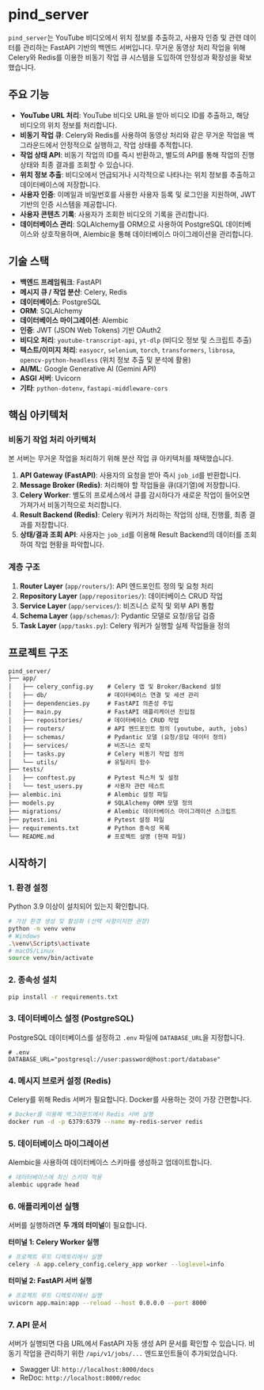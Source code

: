 # pind_server

`pind_server`는 YouTube 비디오에서 위치 정보를 추출하고, 사용자 인증 및 관련 데이터를 관리하는 FastAPI 기반의 백엔드 서버입니다. 무거운 동영상 처리 작업을 위해 Celery와 Redis를 이용한 비동기 작업 큐 시스템을 도입하여 안정성과 확장성을 확보했습니다.

## 주요 기능

- **YouTube URL 처리**: YouTube 비디오 URL을 받아 비디오 ID를 추출하고, 해당 비디오의 위치 정보를 처리합니다.
- **비동기 작업 큐**: Celery와 Redis를 사용하여 동영상 처리와 같은 무거운 작업을 백그라운드에서 안정적으로 실행하고, 작업 상태를 추적합니다.
- **작업 상태 API**: 비동기 작업의 ID를 즉시 반환하고, 별도의 API를 통해 작업의 진행 상태와 최종 결과를 조회할 수 있습니다.
- **위치 정보 추출**: 비디오에서 언급되거나 시각적으로 나타나는 위치 정보를 추출하고 데이터베이스에 저장합니다.
- **사용자 인증**: 이메일과 비밀번호를 사용한 사용자 등록 및 로그인을 지원하며, JWT 기반의 인증 시스템을 제공합니다.
- **사용자 콘텐츠 기록**: 사용자가 조회한 비디오의 기록을 관리합니다.
- **데이터베이스 관리**: SQLAlchemy를 ORM으로 사용하여 PostgreSQL 데이터베이스와 상호작용하며, Alembic을 통해 데이터베이스 마이그레이션을 관리합니다.

## 기술 스택

- **백엔드 프레임워크**: FastAPI
- **메시지 큐 / 작업 분산**: Celery, Redis
- **데이터베이스**: PostgreSQL
- **ORM**: SQLAlchemy
- **데이터베이스 마이그레이션**: Alembic
- **인증**: JWT (JSON Web Tokens) 기반 OAuth2
- **비디오 처리**: `youtube-transcript-api`, `yt-dlp` (비디오 정보 및 스크립트 추출)
- **텍스트/이미지 처리**: `easyocr`, `selenium`, `torch`, `transformers`, `librosa`, `opencv-python-headless` (위치 정보 추출 및 분석에 활용)
- **AI/ML**: Google Generative AI (Gemini API)
- **ASGI 서버**: Uvicorn
- **기타**: `python-dotenv`, `fastapi-middleware-cors`

## 핵심 아키텍처

### 비동기 작업 처리 아키텍처

본 서버는 무거운 작업을 처리하기 위해 분산 작업 큐 아키텍처를 채택했습니다.

1.  **API Gateway (FastAPI)**: 사용자의 요청을 받아 즉시 `job_id`를 반환합니다.
2.  **Message Broker (Redis)**: 처리해야 할 작업들을 큐(대기열)에 저장합니다.
3.  **Celery Worker**: 별도의 프로세스에서 큐를 감시하다가 새로운 작업이 들어오면 가져가서 비동기적으로 처리합니다.
4.  **Result Backend (Redis)**: Celery 워커가 처리하는 작업의 상태, 진행률, 최종 결과를 저장합니다.
5.  **상태/결과 조회 API**: 사용자는 `job_id`를 이용해 Result Backend의 데이터를 조회하여 작업 현황을 파악합니다.

### 계층 구조

1.  **Router Layer** (`app/routers/`): API 엔드포인트 정의 및 요청 처리
2.  **Repository Layer** (`app/repositories/`): 데이터베이스 CRUD 작업
3.  **Service Layer** (`app/services/`): 비즈니스 로직 및 외부 API 통합
4.  **Schema Layer** (`app/schemas/`): Pydantic 모델로 요청/응답 검증
5.  **Task Layer** (`app/tasks.py`): Celery 워커가 실행할 실제 작업들을 정의

## 프로젝트 구조

```
pind_server/
├── app/
│   ├── celery_config.py    # Celery 앱 및 Broker/Backend 설정
│   ├── db/                 # 데이터베이스 연결 및 세션 관리
│   ├── dependencies.py     # FastAPI 의존성 주입
│   ├── main.py             # FastAPI 애플리케이션 진입점
│   ├── repositories/       # 데이터베이스 CRUD 작업
│   ├── routers/            # API 엔드포인트 정의 (youtube, auth, jobs)
│   ├── schemas/            # Pydantic 모델 (요청/응답 데이터 정의)
│   ├── services/           # 비즈니스 로직
│   ├── tasks.py            # Celery 비동기 작업 정의
│   └── utils/              # 유틸리티 함수
├── tests/
│   ├── conftest.py         # Pytest 픽스처 및 설정
│   └── test_users.py       # 사용자 관련 테스트
├── alembic.ini             # Alembic 설정 파일
├── models.py               # SQLAlchemy ORM 모델 정의
├── migrations/             # Alembic 데이터베이스 마이그레이션 스크립트
├── pytest.ini              # Pytest 설정 파일
├── requirements.txt        # Python 종속성 목록
└── README.md               # 프로젝트 설명 (현재 파일)
```

## 시작하기

### 1. 환경 설정

Python 3.9 이상이 설치되어 있는지 확인합니다.

```bash
# 가상 환경 생성 및 활성화 (선택 사항이지만 권장)
python -m venv venv
# Windows
.\venv\Scripts\activate
# macOS/Linux
source venv/bin/activate
```

### 2. 종속성 설치

```bash
pip install -r requirements.txt
```

### 3. 데이터베이스 설정 (PostgreSQL)

PostgreSQL 데이터베이스를 설정하고 `.env` 파일에 `DATABASE_URL`을 지정합니다.

```
# .env
DATABASE_URL="postgresql://user:password@host:port/database"
```

### 4. 메시지 브로커 설정 (Redis)

Celery를 위해 Redis 서버가 필요합니다. Docker를 사용하는 것이 가장 간편합니다.

```bash
# Docker를 이용해 백그라운드에서 Redis 서버 실행
docker run -d -p 6379:6379 --name my-redis-server redis
```

### 5. 데이터베이스 마이그레이션

Alembic을 사용하여 데이터베이스 스키마를 생성하고 업데이트합니다.

```bash
# 데이터베이스에 최신 스키마 적용
alembic upgrade head
```

### 6. 애플리케이션 실행

서버를 실행하려면 **두 개의 터미널**이 필요합니다.

**터미널 1: Celery Worker 실행**

```bash
# 프로젝트 루트 디렉토리에서 실행
celery -A app.celery_config.celery_app worker --loglevel=info
```

**터미널 2: FastAPI 서버 실행**

```bash
# 프로젝트 루트 디렉토리에서 실행
uvicorn app.main:app --reload --host 0.0.0.0 --port 8000
```

### 7. API 문서

서버가 실행되면 다음 URL에서 FastAPI 자동 생성 API 문서를 확인할 수 있습니다. 비동기 작업을 관리하기 위한 `/api/v1/jobs/...` 엔드포인트들이 추가되었습니다.

- Swagger UI: `http://localhost:8000/docs`
- ReDoc: `http://localhost:8000/redoc`